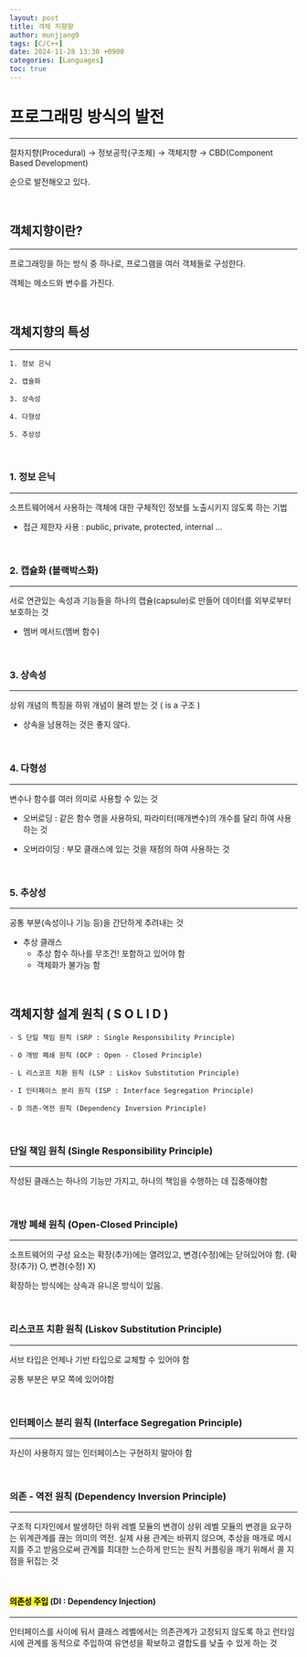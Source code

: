 ```yaml
---
layout: post
title: 객체 지향향
author: munjjang9
tags: [C/C++]
date: 2024-11-28 13:30 +0900
categories: [Languages]
toc: true
---
```


# 프로그래밍 방식의 발전
---
절차지향(Procedural) → 정보공학(구조체) → 객체지향 → CBD(Component Based Development)

순으로 발전해오고 있다.

<br>

## 객체지향이란?
---
프로그래밍을 하는 방식 중 하나로, 프로그램을 여러 객체들로 구성한다.

객체는 메소드와 변수를 가진다.

<br>

## 객체지향의 특성
---
    1. 정보 은닉

    2. 캡슐화

    3. 상속성

    4. 다형성

    5. 추상성

<br>

### 1. 정보 은닉
---
소프트웨어에서 사용하는 객체에 대한 구체적인 정보를 노출시키지 않도록 하는 기법
- 접근 제한자 사용 : public, private, protected, internal ... 

<br>

### 2. 캡슐화 (블랙박스화)
---
서로 연관있는 속성과 기능들을 하나의 캡슐(capsule)로 만들어 데이터를 외부로부터 보호하는 것

- 멤버 메서드(멤버 함수)

<br>

### 3. 상속성
---
상위 개념의 특징을 하위 개념이 물려 받는 것
( is a 구조 )

- 상속을 남용하는 것은 좋지 않다.

<br>

### 4. 다형성
---
변수나 함수를 여러 의미로 사용할 수 있는 것

- 오버로딩 : 같은 함수 명을 사용하되, 파라미터(매개변수)의 개수를 달리 하여 사용하는 것

- 오버라이딩 : 부모 클래스에 있는 것을 재정의 하여 사용하는 것

<br>

### 5. 추상성
---
공통 부분(속성이나 기능 등)을 간단하게 추려내는 것

- 추상 클래스
    - 추상 함수 하나를 무조건! 포함하고 있어야 함
    - 객체화가 불가능 함

<br>

## 객체지향 설계 원칙 ( S O L I D )

    - S 단일 책임 원칙 (SRP : Single Responsibility Principle)
    
    - O 개방 폐쇄 원칙 (OCP : Open - Closed Principle)

    - L 리스코프 치환 원칙 (LSP : Liskov Substitution Principle)

    - I 인터페이스 분리 원칙 (ISP : Interface Segregation Principle)

    - D 의존-역전 원칙 (Dependency Inversion Principle)

<br>

### 단일 책임 원칙 (Single Responsibility Principle)
---
작성된 클래스는 하나의 기능만 가지고, 하나의 책임을 수행하는 데 집중해야함

<br>

### 개방 폐쇄 원칙 (Open-Closed Principle)
---
소프트웨어의 구성 요소는 확장(추가)에는 열려있고, 변경(수정)에는 닫혀있어야 함. (확장(추가) O, 변경(수정) X)

확장하는 방식에는 상속과 유니온 방식이 있음.

<br>

### 리스코프 치환 원칙 (Liskov Substitution Principle)
---
서브 타입은 언제나 기반 타입으로 교체할 수 있어야 함

공통 부분은 부모 쪽에 있어야함

<br>

### 인터페이스 분리 원칙 (Interface Segregation Principle)
---
자신이 사용하지 않는 인터페이스는 구현하지 말아야 함

<br>

### 의존 - 역전 원칙 (Dependency Inversion Principle)
---
구조적 디자인에서 발생하던 하위 레벨 모듈의 변경이 상위 레벨 모듈의 변경을 요구하는 위계관계를 끊는 의미의 역전. 실제 사용 관계는 바뀌지 않으며, 추상을 매개로 메시지를 주고 받음으로써 관계를 최대한 느슨하게 만드는 원칙
커플링을 깨기 위해서 콜 지점을 뒤집는 것

<br>

#### <mark>의존성 주입</mark> (DI : Dependency Injection)
---
인터페이스를 사이에 둬서 클래스 레벨에서는 의존관계가 고정되지 않도록 하고 런타임 시에 관계를 동적으로 주입하여 유연성을 확보하고 결합도를 낮출 수 있게 하는 것